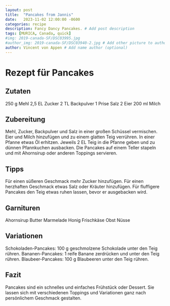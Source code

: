 ```yaml
---
layout: post
title:  "Pancakes from Jannis"
date:   2023-11-02 12:00:00 -0600
categories: recipe
description: Fancy Dancy Pancakes. # Add post description 
tags: [MURICA, Canada, quick]
#img: 2019-canada-SF/DSC03995.jpg
#author_img: 2019-canada-SF/DSC03940-2.jpg # Add other picture to author box
author: Vincent von Appen # Add name author (optional)
---
```


# Rezept für Pancakes

## Zutaten

250 g Mehl
2,5 EL Zucker
2 TL Backpulver
1 Prise Salz
2 Eier
200 ml Milch


## Zubereitung

Mehl, Zucker, Backpulver und Salz in einer großen Schüssel vermischen.
Eier und Milch hinzufügen und zu einem glatten Teig verrühren.
In einer Pfanne etwas Öl erhitzen.
Jeweils 2 EL Teig in die Pfanne geben und zu dünnen Pfannkuchen ausbacken.
Die Pancakes auf einem Teller stapeln und mit Ahornsirup oder anderen Toppings servieren.


## Tipps

Für einen süßeren Geschmack mehr Zucker hinzufügen.
Für einen herzhaften Geschmack etwas Salz oder Kräuter hinzufügen.
Für fluffigere Pancakes den Teig etwas ruhen lassen, bevor er ausgebacken wird.


## Garnituren

Ahornsirup
Butter
Marmelade
Honig
Frischkäse
Obst
Nüsse


## Variationen

Schokoladen-Pancakes: 100 g geschmolzene Schokolade unter den Teig rühren.
Bananen-Pancakes: 1 reife Banane zerdrücken und unter den Teig rühren.
Blaubeer-Pancakes: 100 g Blaubeeren unter den Teig rühren.

## Fazit

Pancakes sind ein schnelles und einfaches Frühstück oder Dessert. Sie lassen sich mit verschiedenen Toppings und Variationen ganz nach persönlichem Geschmack gestalten.